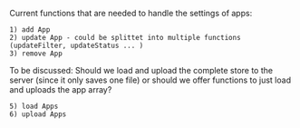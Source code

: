 Current functions that are needed to handle the settings of apps: 

    1) add App
    2) update App - could be splittet into multiple functions (updateFilter, updateStatus ... )
    3) remove App

To be discussed: Should we load and upload the complete store to the server (since it only saves one file) or should we offer functions to just load and uploads the app array? 

    5) load Apps
    6) upload Apps